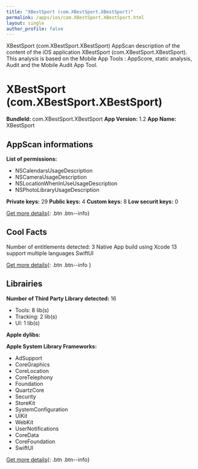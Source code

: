 ```yaml
---
title: "XBestSport (com.XBestSport.XBestSport)"
permalink: /apps/ios/com.XBestSport.XBestSport.html
layout: single
author_profile: false
---
```

XBestSport (com.XBestSport.XBestSport) AppScan description of the content of the iOS application XBestSport (com.XBestSport.XBestSport). This analysis is based on the Mobile App Tools : AppScore, static analysis, Audit and the Mobile Audit App Tool.

# XBestSport (com.XBestSport.XBestSport)

**BundleId:** com.XBestSport.XBestSport
**App Version:** 1.2
**App Name:** XBestSport


## AppScan informations 

**List of permissions:** 
- NSCalendarsUsageDescription
- NSCameraUsageDescription
- NSLocationWhenInUseUsageDescription
- NSPhotoLibraryUsageDescription
  
  
**Private keys:** 29
**Public keys:** 4
**Custom keys:** 8
**Low securit keys:** 0
  
[Get more details](/pricing.html){: .btn .btn--info}

## Cool Facts

Number of entitlements detected: 3
Native App
build using Xcode 13
support multiple languages
SwiftUI
  
[Get more details](/pricing.html){: .btn .btn--info }

## Librairies 
**Number of Third Party Library detected:** 16
- Tools: 8 lib(s)
- Tracking: 2 lib(s)
- UI: 1 lib(s)


**Apple dylibs:**


**Apple System Library Frameworks:**
- AdSupport
- CoreGraphics
- CoreLocation
- CoreTelephony
- Foundation
- QuartzCore
- Security
- StoreKit
- SystemConfiguration
- UIKit
- WebKit
- UserNotifications
- CoreData
- CoreFoundation
- SwiftUI


  
[Get more details](/pricing.html){: .btn .btn--info}

